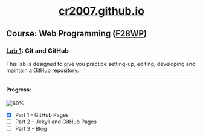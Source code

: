 <div align="center">
    <a href="https://cr2007.github.io">
        <h1>cr2007.github.io</h1>
    </a>
</div>

## Course: Web Programming ([F28WP](https://www.hw.ac.uk/documents/pams/202122/F28WP_202122.pdf))

### [Lab 1](Lab1%20GitHub.pdf): Git and GitHub

This lab is designed to give you practice setting-up, editing, developing and maintain a GitHub repository.

---

#### Progress:

![60%](https://progress-bar.dev/60)

- [x] Part 1 - GitHub Pages
- [ ] Part 2 - Jekyll and GitHub Pages
- [ ] Part 3 - Blog